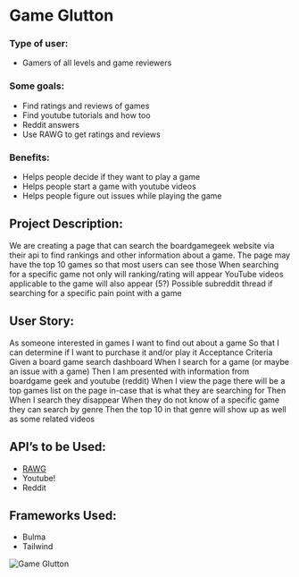 # Game Glutton

### Type of user:
* Gamers of all levels and game reviewers
### Some goals:
* Find ratings and reviews of games
* Find youtube tutorials and how too
* Reddit answers
* Use RAWG to get ratings and reviews
### Benefits:
* Helps people decide if they want to play a game
* Helps people start a game with youtube videos
* Helps people figure out issues while playing the game 

## Project Description:
We are creating a page that can search the boardgamegeek website via their api to find rankings and other information about a game.
The page may have the top 10 games so that most users can see those
When searching for a specific game not only will ranking/rating will appear
YouTube videos applicable to the game will also appear (5?)
Possible subreddit thread if searching for a specific pain point with a game

## User Story:

As someone interested in games
I want to find out about a game
So that I can determine if I want to purchase it and/or play it
Acceptance Criteria
Given a board game search dashboard
When I search for a game (or maybe an issue with a game)
Then I am presented with information from boardgame geek and youtube (reddit)
When I view the page there will be a top games list on the page in-case that is what they are searching for
Then When I search they disappear 
When they do not know of a specific game they can search by genre
Then the top 10 in that genre will show up as well as some related videos

## API’s to be Used:
* [RAWG](https://rawg.io/apidocs)
* Youtube!
* Reddit

## Frameworks Used:
* Bulma
* Tailwind


![Game Glutton](https://user-images.githubusercontent.com/82787571/172019455-886035e9-a2c0-48f9-ac1e-2efd0c2874c9.png)


